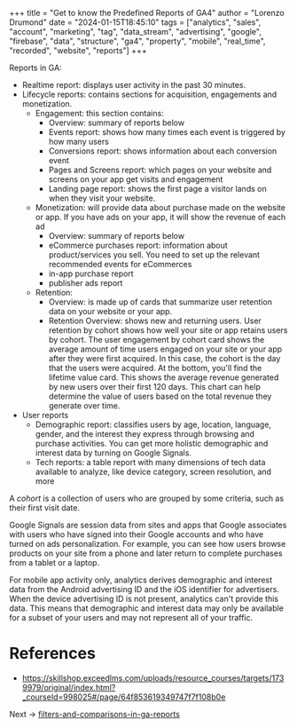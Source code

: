 +++
title = "Get to know the Predefined Reports of GA4"
author = "Lorenzo Drumond"
date = "2024-01-15T18:45:10"
tags = ["analytics",  "sales",  "account",  "marketing",  "tag",  "data_stream",  "advertising",  "google",  "firebase",  "data",  "structure",  "ga4",  "property",  "mobile",  "real_time",  "recorded",  "website",  "reports"]
+++


Reports in GA:
- Realtime report: displays user activity in the past 30 minutes.
- Lifecycle reports: contains sections for acquisition, engagements and monetization.
  - Engagement: this section contains:
    - Overview: summary of reports below
    - Events report: shows how many times each event is triggered by how many users
    - Conversions report: shows information about each conversion event
    - Pages and Screens report: which pages on your website and screens on your app get visits and engagement
    - Landing page report: shows the first page a visitor lands on when they visit your website.
  - Monetization: will provide data about purchase made on the website or app. If you have ads on your app, it will show the revenue of each ad
    - Overview: summary of reports below
    - eCommerce purchases report: information about product/services you sell. You need to set up the relevant recommended events for eCommerces
    - in-app purchase report
    - publisher ads report
  - Retention:
    - Overview: is made up of cards that summarize user retention data on your website or your app.
    - Retention Overview: shows new and returning users. User retention by cohort shows how well your site or app retains users by cohort. The user engagement by cohort card shows the average amount of time users engaged on your site or your app after they were first acquired. In this case, the cohort is the day that the users were acquired. At the bottom, you'll find the lifetime value card. This shows the average revenue generated by new users over their first 120 days. This chart can help determine the value of users based on the total revenue they generate over time.
- User reports
  - Demographic report: classifies users by age, location, language, gender, and the interest they express through browsing and purchase activities. You can get more holistic demographic and interest data by turning on Google Signals.
  - Tech reports: a table report with many dimensions of tech data available to analyze, like device category, screen resolution, and more


A _cohort_ is a collection of users who are grouped by some criteria, such as their first visit date.

Google Signals are session data from sites and apps that Google associates with users who have signed into their Google accounts and who have turned on ads personalization. For example, you can see how users browse products on your site from a phone and later return to complete purchases from a tablet or a laptop.

For mobile app activity only, analytics derives demographic and interest data from the Android advertising ID and the iOS identifier for advertisers. When the device advertising ID is not present, analytics can't provide this data. This means that demographic and interest data may only be available for a subset of your users and may not represent all of your traffic.

# References
- https://skillshop.exceedlms.com/uploads/resource_courses/targets/1739979/original/index.html?_courseId=998025#/page/64f853619349747f7f108b0e

Next -> [filters-and-comparisons-in-ga-reports](/wiki/filters-and-comparisons-in-ga-reports/)
